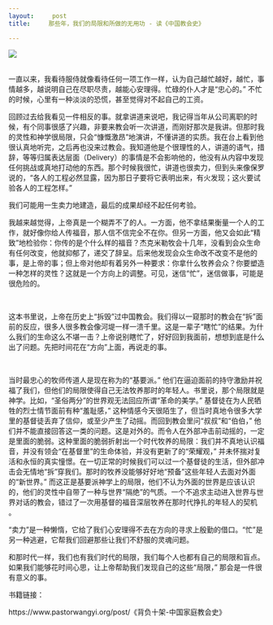 ```yaml
---
layout:     post
title:     那些年，我们的局限和所做的无用功 - 读《中国教会史》

---
```





<p>
<span><img src="https://imglf3.lf127.net/img/5af1695d0c2440e3/Ym5mTGREby9xcC9yMHdRcG0rR3FyeEdvYWkyOHludy8vVDgwdWhIZTBzQT0.jpg?=imageView&amp;thumbnail=500x0&amp;quality=96&amp;stripmeta=0&amp;type=jpg%7Cwatermark&amp;type=2" border="0" hspace="0" vspace="0" smallsrc="https://imglf3.lf127.net/img/5af1695d0c2440e3/Ym5mTGREby9xcC9yMHdRcG0rR3FyeEdvYWkyOHludy8vVDgwdWhIZTBzQT0.jpg?=imageView&amp;thumbnail=164x164&amp;quality=96&amp;stripmeta=0&amp;type=jpg%7Cwatermark&amp;type=2" /><br />
<br />
</span>
</p>
<p>
<span>一直以来，我看待服侍就像看待任何一项工作一样，认为自己越忙越好，越忙，事情越多，越说明自己在尽职尽责，越能心安理得。忙碌的仆人才是“忠心的。” 不忙的时候，心里有一种淡淡的恐慌，甚至觉得对不起自己的工资。</span>
</p>
<p>
<span>回顾过去给我看见一件相反的事。就拿讲道来说吧，我记得当年从公司离职的时候，有个同事很感了兴趣，非要来教会听一次讲道，而刚好那次是我讲。但那时我的灵性和神学很局限，只会“慷慨激昂”地演讲，不懂讲道的实质。我在台上看到他很认真地听完，之后再也没来过教会。我知道他是个很理性的人，讲道的语气，措辞，等等归属表达层面（Delivery）的事情是不会影响他的，他没有从内容中发现任何挑战或真地打动他的东西。那个时候我很忙，讲道也很卖力，但到头来像保罗说的，“各人的工程必然显露，因为那日子要将它表明出来，有火发现；这火要试验各人的工程怎样。”</span>
</p>
<p>
<span>我们可能用一生卖力地建造，最后的成果却经不起任何考验。</span>
</p>
<p>
<span>我越来越觉得，上帝真是一个糊弄不了的人。一方面，他不拿结果衡量一个人的工作，就好像你给人传福音，那人信不信完全不在你。但另一方面，他又会如此“精致”地检验你：你传的是个什么样的福音？杰克米勒牧会十几年，没看到会众生命有任何改变，他就抑郁了，递交了辞呈。后来他发现会众生命改不改变不是他的事，是上帝的事；但上帝对他却有着另外一种要求：你拿什么牧养会众？你要塑造一种怎样的灵性？这就是一个方向上的调整。可见，迷信“忙”，迷信做事，可能是很危险的。</span>
</p>
<p>
<span><br />
</span>
</p>
<p>
<span>这本书里说，上帝在历史上“拆毁”过中国教会。我们得以一窥那时的教会在“拆”面前的反应，很多人很多教会像河堤一样一溃千里。这是一辈子“瞎忙”的结果。为什么我们的生命这么不堪一击？上帝说别瞎忙了，好好回到我面前，想想到底是什么出了问题。先把时间花在“方向”上面，再说走的事。</span>
</p>
<p>
<span><br />
</span>
</p>
<p>
<span>当时最忠心的牧师传道人是现在称为的“基要派。” 他们在逼迫面前的持守激励并祝福了我们，但他们的局限使得自己无法牧养那时的年轻人。书里说，那个局限就是神学。比如，“圣俗两分”的世界观无法回应所谓“革命的美学。” 基督徒在为人民牺牲的烈士情节面前有种“羞耻感，” 这种情感今天很陌生了，但当时真地令很多大学里的基督徒丢弃了信仰，或至少产生了动摇。而回到教会里问“叔叔”和“伯伯，” 他们并不能直接回答这一类的问题。这是对外的。而令人在外部冲击前动摇的，一定是里面的脆弱。这种里面的脆弱折射出一个时代牧养的局限：我们并不真地认识福音，并没有领会“在基督里”的生命体验，并没有更新了的“荣耀观，” 并未怀揣对复活和永恒的真实憧憬。在一切正常的时候我们可以过一个基督徒的生活，但外部冲击会无情地“拆”穿我们。那时的牧养没能够好好地“预备”这些年轻人去面对外面的“新世界。” 而这正是基要派神学上的局限，他们不认为外面的世界是应该认识的，他们的灵性中自带了一种与世界“隔绝”的气质。一个不追求主动进入世界与世界对话的教会，错过了一次用基督的福音深层牧养在那时代挣扎的年轻人的契机 。</span>
</p>
<p>
<span>“卖力”是一种懒惰，它给了我们心安理得不去在方向的寻求上殷勤的借口。“忙”是另一种逃避，它帮我们回避那些让我们不舒服的灵魂问题。</span>
</p>
<p>
<span>和那时代一样，我们也有我们时代的局限，我们每个人也都有自己的局限和盲点。如果我们能够花时间心思，让上帝帮助我们发现自己的这些“局限，” 那会是一件很有意义的事。</span>
</p>
<p>
书籍链接：
</p>
<p>
https://www.pastorwangyi.org/post/《背负十架-中国家庭教会史》<br />
</p>
